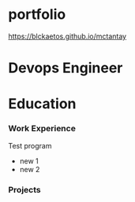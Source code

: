 # portfolio
https://blckaetos.github.io/mctantay

# Devops Engineer

# Education

### Work Experience
Test program
- new 1
- new 2

### Projects
